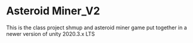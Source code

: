 # Asteroid Miner_V2
 This is the class project shmup and asteroid miner game put together in a newer version of unity 2020.3.x LTS 
